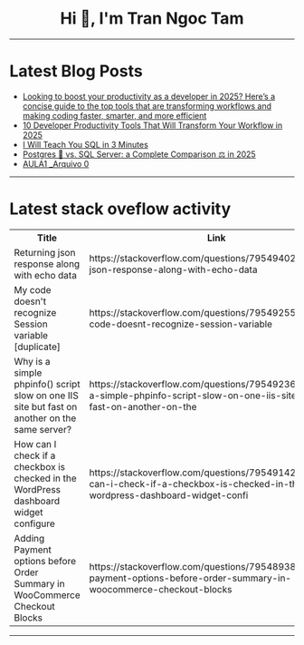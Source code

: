 <h1 align="center">Hi 👋, I'm Tran Ngoc Tam</h1>

---

# Latest Blog Posts 
<!-- BLOG-POST-LIST:START -->
- [Looking to boost your productivity as a developer in 2025? Here’s a concise guide to the top tools that are transforming workflows and making coding faster, smarter, and more efficient](https://dev.to/pratham_naik_project_manager/looking-to-boost-your-productivity-as-a-developer-in-2025-heres-a-concise-guide-to-the-top-tools-1pj7)
- [10 Developer Productivity Tools That Will Transform Your Workflow in 2025](https://dev.to/teamcamp/10-developer-productivity-tools-that-will-transform-your-workflow-in-2025-1g39)
- [I Will Teach You SQL in 3 Minutes](https://dev.to/dehemi_fabio/i-will-teach-you-sql-in-3-minutes-3d1d)
- [Postgres 🐘 vs. SQL Server: a Complete Comparison ⚖️ in 2025](https://dev.to/bytebase/postgres-vs-sql-server-a-complete-comparison-in-2025-3emf)
- [AULA1 _Arquivo 0](https://dev.to/naiara_santos_c09fdf6b932/aula1-arquivo-0-3c8p)
<!-- BLOG-POST-LIST:END -->

---

# Latest stack oveflow activity
<table>
  <tr><th>Title</th><th>Link</th></tr>
  <!-- STACKOVERFLOW:START --><tr><td>Returning json response along with echo data</td><td>https://stackoverflow.com/questions/79549402/returning-json-response-along-with-echo-data</td></tr><tr><td>My code doesn&#39;t recognize Session variable [duplicate]</td><td>https://stackoverflow.com/questions/79549255/my-code-doesnt-recognize-session-variable</td></tr><tr><td>Why is a simple phpinfo&lpar;&rpar; script slow on one IIS site but fast on another on the same server?</td><td>https://stackoverflow.com/questions/79549236/why-is-a-simple-phpinfo-script-slow-on-one-iis-site-but-fast-on-another-on-the</td></tr><tr><td>How can I check if a checkbox is checked in the WordPress dashboard widget configure</td><td>https://stackoverflow.com/questions/79549142/how-can-i-check-if-a-checkbox-is-checked-in-the-wordpress-dashboard-widget-confi</td></tr><tr><td>Adding Payment options before Order Summary in WooCommerce Checkout Blocks</td><td>https://stackoverflow.com/questions/79548938/adding-payment-options-before-order-summary-in-woocommerce-checkout-blocks</td></tr><!-- STACKOVERFLOW:END -->
</table>

---


